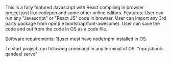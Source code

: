 This is a fully featured Javascript with React compiling in browser project.just like codepen and some other online editors.
Features:
User can run any "Javascript" or "React JS" code in browser.
User can import any 3rd party package from npm(i.e bootstrap/font-awesome).
User can save the code and out from the code in OS as a code file.

Software requirements:
1)user must have node/npm installed in OS.

To start project: run following command in any terminal of OS.
"npx jsbook-qandeel serve"
